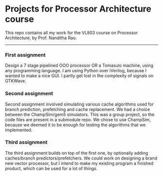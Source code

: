 # Projects for Processor Architecture course

This repo contains all my work for the VL803 course on Processor Architecture, by Prof. Nanditha Rao.

-------------------

### First assignment
Design a 7 stage pipelined OOO processor OR a Tomasulo machine, using any programming language. I am using Python over iVerilog, because I wanted to make a nice GUI. I partly get lost in the complexity of signals on GTKWave.

### Second assignment
Second assignment involved simulating various cache algorithms used for branch prediction, prefetching and cache
replacement. We had a choice between the ChampSim/gem5 simulators. This was a group project, so the code files are
present in a submodule repo. We chose to use ChampSim, because we deemed it to be enough for testing the algorithms that
we implemented.

### Third assignment
The third assignment builds on top of the first one, by optionally adding caches/branch predictors/prefetchers. We could
work on designing a brand new vector processor, but I intend to make my existing program a finished product, which can
be used for a lot of things.
